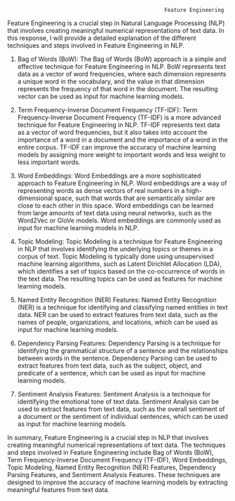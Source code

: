                                                       Feature Engineering
Feature Engineering is a crucial step in Natural Language Processing (NLP) that involves creating meaningful numerical representations of text data. In this response, I will provide a detailed explanation of the different techniques and steps involved in Feature Engineering in NLP.

1. Bag of Words (BoW): The Bag of Words (BoW) approach is a simple and effective technique for Feature Engineering in NLP. BoW represents text data as a vector of word frequencies, where each dimension represents a unique word in the vocabulary, and the value in that dimension represents the frequency of that word in the document. The resulting vector can be used as input for machine learning models.

2. Term Frequency-Inverse Document Frequency (TF-IDF): Term Frequency-Inverse Document Frequency (TF-IDF) is a more advanced technique for Feature Engineering in NLP. TF-IDF represents text data as a vector of word frequencies, but it also takes into account the importance of a word in a document and the importance of a word in the entire corpus. TF-IDF can improve the accuracy of machine learning models by assigning more weight to important words and less weight to less important words.

3. Word Embeddings: Word Embeddings are a more sophisticated approach to Feature Engineering in NLP. Word embeddings are a way of representing words as dense vectors of real numbers in a high-dimensional space, such that words that are semantically similar are close to each other in this space. Word embeddings can be learned from large amounts of text data using neural networks, such as the Word2Vec or GloVe models. Word embeddings are commonly used as input for machine learning models in NLP.

4. Topic Modeling: Topic Modeling is a technique for Feature Engineering in NLP that involves identifying the underlying topics or themes in a corpus of text. Topic Modeling is typically done using unsupervised machine learning algorithms, such as Latent Dirichlet Allocation (LDA), which identifies a set of topics based on the co-occurrence of words in the text data. The resulting topics can be used as features for machine learning models.

5. Named Entity Recognition (NER) Features: Named Entity Recognition (NER) is a technique for identifying and classifying named entities in text data. NER can be used to extract features from text data, such as the names of people, organizations, and locations, which can be used as input for machine learning models.

6. Dependency Parsing Features: Dependency Parsing is a technique for identifying the grammatical structure of a sentence and the relationships between words in the sentence. Dependency Parsing can be used to extract features from text data, such as the subject, object, and predicate of a sentence, which can be used as input for machine learning models.

7. Sentiment Analysis Features: Sentiment Analysis is a technique for identifying the emotional tone of text data. Sentiment Analysis can be used to extract features from text data, such as the overall sentiment of a document or the sentiment of individual sentences, which can be used as input for machine learning models.

In summary, Feature Engineering is a crucial step in NLP that involves creating meaningful numerical representations of text data. The techniques and steps involved in Feature Engineering include Bag of Words (BoW), Term Frequency-Inverse Document Frequency (TF-IDF), Word Embeddings, Topic Modeling, Named Entity Recognition (NER) Features, Dependency Parsing Features, and Sentiment Analysis Features. These techniques are designed to improve the accuracy of machine learning models by extracting meaningful features from text data.                                                      
